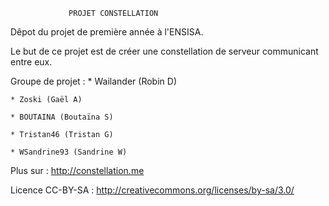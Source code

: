                  PROJET CONSTELLATION


Dêpot du projet de première année à l'ENSISA.

Le but de ce projet est de créer une constellation de serveur communicant entre eux.


Groupe de projet :
    * Wailander (Robin D)
    
    * Zoski (Gaël A)
    
    * BOUTAINA (Boutaïna S)
    
    * Tristan46 (Tristan G)
    
    * WSandrine93 (Sandrine W)

Plus sur : http://constellation.me






Licence CC-BY-SA : http://creativecommons.org/licenses/by-sa/3.0/
